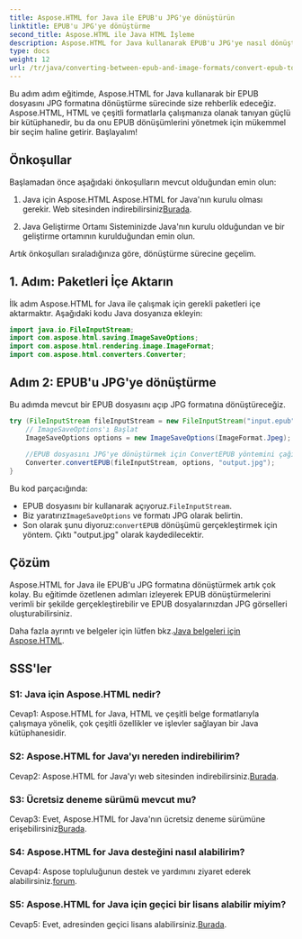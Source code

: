 ```yaml
---
title: Aspose.HTML for Java ile EPUB'u JPG'ye dönüştürün
linktitle: EPUB'u JPG'ye dönüştürme
second_title: Aspose.HTML ile Java HTML İşleme
description: Aspose.HTML for Java kullanarak EPUB'u JPG'ye nasıl dönüştüreceğinizi öğrenin. Adım adım kılavuzumuzu takip edin ve Aspose.HTML'nin gücünden yararlanın.
type: docs
weight: 12
url: /tr/java/converting-between-epub-and-image-formats/convert-epub-to-jpg/
---
```

Bu adım adım eğitimde, Aspose.HTML for Java kullanarak bir EPUB dosyasını JPG formatına dönüştürme sürecinde size rehberlik edeceğiz. Aspose.HTML, HTML ve çeşitli formatlarla çalışmanıza olanak tanıyan güçlü bir kütüphanedir, bu da onu EPUB dönüşümlerini yönetmek için mükemmel bir seçim haline getirir. Başlayalım!

## Önkoşullar

Başlamadan önce aşağıdaki önkoşulların mevcut olduğundan emin olun:

1. Java için Aspose.HTML
 Aspose.HTML for Java'nın kurulu olması gerekir. Web sitesinden indirebilirsiniz[Burada](https://releases.aspose.com/html/java/).

2. Java Geliştirme Ortamı
Sisteminizde Java'nın kurulu olduğundan ve bir geliştirme ortamının kurulduğundan emin olun.

Artık önkoşulları sıraladığınıza göre, dönüştürme sürecine geçelim.

## 1. Adım: Paketleri İçe Aktarın

İlk adım Aspose.HTML for Java ile çalışmak için gerekli paketleri içe aktarmaktır. Aşağıdaki kodu Java dosyanıza ekleyin:

```java
import java.io.FileInputStream;
import com.aspose.html.saving.ImageSaveOptions;
import com.aspose.html.rendering.image.ImageFormat;
import com.aspose.html.converters.Converter;
```

## Adım 2: EPUB'u JPG'ye dönüştürme

Bu adımda mevcut bir EPUB dosyasını açıp JPG formatına dönüştüreceğiz.

```java
try (FileInputStream fileInputStream = new FileInputStream("input.epub")) {
    // ImageSaveOptions'ı Başlat
    ImageSaveOptions options = new ImageSaveOptions(ImageFormat.Jpeg);
    
    //EPUB dosyasını JPG'ye dönüştürmek için ConvertEPUB yöntemini çağırın.
    Converter.convertEPUB(fileInputStream, options, "output.jpg");
}
```

Bu kod parçacığında:

-  EPUB dosyasını bir kullanarak açıyoruz.`FileInputStream`.
-  Biz yaratırız`ImageSaveOptions` ve formatı JPG olarak belirtin.
-  Son olarak şunu diyoruz:`convertEPUB` dönüşümü gerçekleştirmek için yöntem. Çıktı "output.jpg" olarak kaydedilecektir.

## Çözüm

Aspose.HTML for Java ile EPUB'u JPG formatına dönüştürmek artık çok kolay. Bu eğitimde özetlenen adımları izleyerek EPUB dönüştürmelerini verimli bir şekilde gerçekleştirebilir ve EPUB dosyalarınızdan JPG görselleri oluşturabilirsiniz.

 Daha fazla ayrıntı ve belgeler için lütfen bkz.[Java belgeleri için Aspose.HTML](https://reference.aspose.com/html/java/).

## SSS'ler

### S1: Java için Aspose.HTML nedir?

Cevap1: Aspose.HTML for Java, HTML ve çeşitli belge formatlarıyla çalışmaya yönelik, çok çeşitli özellikler ve işlevler sağlayan bir Java kütüphanesidir.

### S2: Aspose.HTML for Java'yı nereden indirebilirim?

 Cevap2: Aspose.HTML for Java'yı web sitesinden indirebilirsiniz.[Burada](https://releases.aspose.com/html/java/).

### S3: Ücretsiz deneme sürümü mevcut mu?

 Cevap3: Evet, Aspose.HTML for Java'nın ücretsiz deneme sürümüne erişebilirsiniz[Burada](https://releases.aspose.com/).

### S4: Aspose.HTML for Java desteğini nasıl alabilirim?

 Cevap4: Aspose topluluğunun destek ve yardımını ziyaret ederek alabilirsiniz.[forum](https://forum.aspose.com/).

### S5: Aspose.HTML for Java için geçici bir lisans alabilir miyim?

Cevap5: Evet, adresinden geçici lisans alabilirsiniz.[Burada](https://purchase.aspose.com/temporary-license/).
